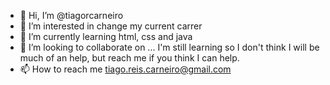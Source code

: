 - 👋 Hi, I’m @tiagorcarneiro
- 👀 I’m interested in change my current carrer
- 🌱 I’m currently learning html, css and java
- 💞️ I’m looking to collaborate on ... I'm still learning so I don't think I will be much of an help, but reach me if you think I can help.
- 📫 How to reach me tiago.reis.carneiro@gmail.com
<!---
tiagorcarneiro/tiagorcarneiro is a ✨ special ✨ repository because its `README.md` (this file) appears on your GitHub profile.
You can click the Preview link to take a look at your changes.
--->
